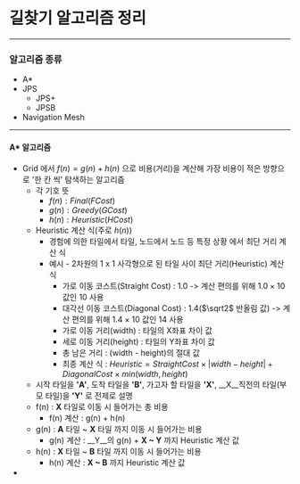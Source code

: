 # 길찾기 알고리즘 정리

---

### 알고리즘 종류

* A*
* JPS
  * JPS+
  * JPSB
* Navigation Mesh

---

#### A* 알고리즘

* Grid 에서 $f(n) = g(n) + h(n)$ 으로 비용(거리)을 계산해 가장 비용이 적은 방향으로 '한 칸 씩' 탐색하는 알고리즘
  * 각 기호 뜻
    * $f(n) : Final(F Cost)$
    * $g(n) : Greedy(G Cost)$
    * $h(n) : Heuristic(H Cost)$
  * Heuristic 계산 식(주로 $h(n)$)
    * 경험에 의한 타일에서 타일, 노드에서 노드 등 특정 상황 에서 최단 거리 계산 식
    * 예시 - 2차원의 1 x 1 사각형으로 된 타일 사이 최단 거리(Heuristic) 계산 식
      * 가로 이동 코스트(Straight Cost) : 1.0 -> 계산 편의를 위해 $1.0 \times 10$ 값인 10 사용
      * 대각선 이동 코스트(Diagonal Cost) : 1.4($\sqrt2$ 반올림 값) -> 계산 편의를 위해 $1.4 \times 10$ 값인 14 사용
      * 가로 이동 거리(width) : 타일의 X좌표 차이 값
      * 세로 이동 거리(height) : 타일의 Y좌표 차이 값
      * 총 남은 거리 : (width - height)의 절대 값
      * 최종 계산 식 : $Heuristic = StraightCost \times |width - height| + DiagonalCost \times min(width, height)$
  * 시작 타일을 __'A'__, 도착 타일을 __'B'__,  가고자 할 타일을 __'X'__, __X__직전의 타일(부모 타일)을 __'Y'__ 로 전제로 설명
  * f(n) : __X__ 타일로 이동 시 들어가는 총 비용
    * f(n) 계산 : g(n) + h(n)
  * g(n) : __A__ 타일 ~ __X__ 타일 까지 이동 시 들어가는 비용
    * g(n) 계산 : __Y__의 g(n) + __X ~ Y__ 까지 Heuristic 계산 값
  * h(n) : __X__ 타일 ~ __B__ 타일 까지 이동 시 들어가는 비용
    * h(n) 계산 : __X ~ B__ 까지 Heuristic 계산 값
* 
